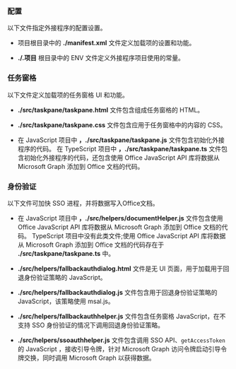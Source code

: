 ### <a name="configuration"></a>配置

以下文件指定外接程序的配置设置。

- 项目根目录中的 **./manifest.xml** 文件定义加载项的设置和功能。

- **./.项目** 根目录中的 ENV 文件定义外接程序项目使用的常量。

### <a name="task-pane"></a>任务窗格 

以下文件定义加载项的任务窗格 UI 和功能。

- **./src/taskpane/taskpane.html** 文件包含组成任务窗格的 HTML。

- **./src/taskpane/taskpane.css** 文件包含应用于任务窗格中的内容的 CSS。

- 在 JavaScript 项目中 **，./src/taskpane/taskpane.js** 文件包含初始化外接程序的代码。 在 TypeScript 项目中 **，./src/taskpane/taskpane.ts** 文件包含初始化外接程序的代码，还包含使用 Office JavaScript API 库将数据从 Microsoft Graph 添加到 Office 文档的代码。

### <a name="authentication"></a>身份验证

以下文件可加快 SSO 进程，并将数据写入Office文档。

- 在 JavaScript 项目中 **，./src/helpers/documentHelper.js** 文件包含使用 Office JavaScript API 库将数据从 Microsoft Graph 添加到 Office 文档的代码。 TypeScript 项目中没有此类文件;使用 Office JavaScript API 库将数据从 Microsoft Graph 添加到 Office 文档的代码存在于 **./src/taskpane/taskpane.ts** 中。

- **./src/helpers/fallbackauthdialog.html** 文件是无 UI 页面，用于加载用于回退身份验证策略的 JavaScript。

- **./src/helpers/fallbackauthdialog.js** 文件包含用于回退身份验证策略的 JavaScript，该策略使用 msal.js。

- **./src/helpers/fallbackauthhelper.js** 文件包含任务窗格 JavaScript，在不支持 SSO 身份验证的情况下调用回退身份验证策略。

- **./src/helpers/ssoauthhelper.js** 文件包含调用 SSO API、`getAccessToken` 的 JavaScript ，接收引导令牌，针对 Microsoft Graph 访问令牌启动引导令牌交换，同时调用 Microsoft Graph 以获得数据。